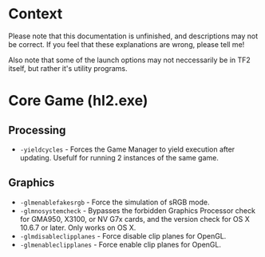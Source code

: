 # Context

Please note that this documentation is unfinished, and descriptions may not be correct. If you feel that these explanations are wrong, please tell me!

Also note that some of the launch options may not neccessarily be in TF2 itself, but rather it's utility programs.

# Core Game (hl2.exe)

## Processing

* `-yieldcycles` - Forces the Game Manager to yield execution after updating. Usefulf for running 2 instances of the same game.

## Graphics
* `-glmenablefakesrgb` - Force the simulation of sRGB mode.
* `-glmnosystemcheck` - Bypasses the forbidden Graphics Processor check for GMA950, X3100, or NV G7x cards, and the version check for OS X 10.6.7 or later. Only works on OS X.
* `-glmdisableclipplanes` - Force disable clip planes for OpenGL.
* `-glmenableclipplanes` - Force enable clip planes for OpenGL.